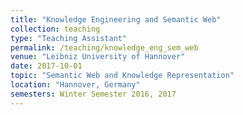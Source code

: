 ```yaml
---
title: "Knowledge Engineering and Semantic Web"
collection: teaching
type: "Teaching Assistant"
permalink: /teaching/knowledge_eng_sem_web
venue: "Leibniz University of Hannover"
date: 2017-10-01
topic: "Semantic Web and Knowledge Representation"
location: "Hannover, Germany"
semesters: Winter Semester 2016, 2017
---
```


